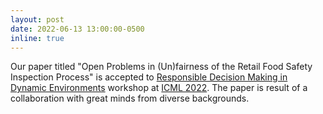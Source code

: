 ```yaml
---
layout: post
date: 2022-06-13 13:00:00-0500
inline: true
---
```


Our paper titled "Open Problems in (Un)fairness of the Retail Food Safety Inspection Process" is accepted to [Responsible Decision Making in Dynamic Environments](https://responsibledecisionmaking.github.io/) workshop at [ICML 2022](https://icml.cc/Conferences/2022/CallForPapers). The paper is result of a collaboration with great minds from diverse backgrounds.